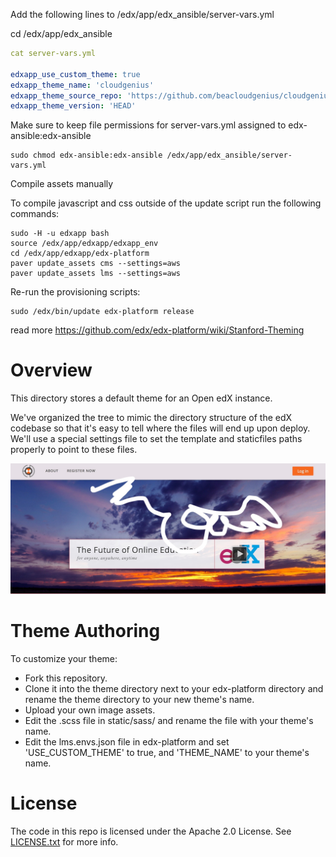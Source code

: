 Add the following lines to /edx/app/edx_ansible/server-vars.yml

cd /edx/app/edx_ansible

```yml
cat server-vars.yml 

edxapp_use_custom_theme: true
edxapp_theme_name: 'cloudgenius'
edxapp_theme_source_repo: 'https://github.com/beacloudgenius/cloudgenius.git'
edxapp_theme_version: 'HEAD'
```

Make sure to keep file permissions for server-vars.yml assigned to edx-ansible:edx-ansible

	sudo chmod edx-ansible:edx-ansible /edx/app/edx_ansible/server-vars.yml
	
Compile assets manually

To compile javascript and css outside of the update script run the following commands:

	sudo -H -u edxapp bash
	source /edx/app/edxapp/edxapp_env
	cd /edx/app/edxapp/edx-platform
	paver update_assets cms --settings=aws
	paver update_assets lms --settings=aws


Re-run the provisioning scripts:

    sudo /edx/bin/update edx-platform release    

read more https://github.com/edx/edx-platform/wiki/Stanford-Theming 


Overview
========
This directory stores a default theme for an Open edX instance.

We've organized the tree to mimic the directory structure of the edX
codebase so that it's easy to tell where the files will end up upon
deploy. We'll use a special settings file to set the template and
staticfiles paths properly to point to these files.

![Alt text](/default_theme_screenshot.jpg?raw=true "Open edX Default Theme Screenshot")

Theme Authoring
===============
To customize your theme:
- Fork this repository.
- Clone it into the theme directory next to your edx-platform directory and rename the theme directory to your new theme's name.
- Upload your own image assets.
- Edit the .scss file in static/sass/ and rename the file with your theme's name.
- Edit the lms.envs.json file in edx-platform and set 'USE_CUSTOM_THEME' to true, and 'THEME_NAME' to your theme's name.


License
=======

The code in this repo is licensed under the Apache 2.0 License.
See [LICENSE.txt](LICENSE.txt) for more info.